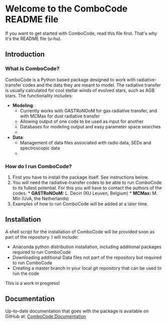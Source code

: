 # Welcome to the ComboCode README file
If you want to get started with ComboCode, read this file first. That's why it's the README file (u-hu).

## Introduction
### What is ComboCode?
ComboCode is a Python based package designed to work with radiative-transfer codes and the data they are meant to model. 
The radiative transfer is usually calculated for cool stellar winds of evolved stars, such as AGB stars.
The functionality includes:
* <b>Modeling</b>:
    - Currently works with GASTRoNOoM for gas radiative transfer, and with MCMax for dust radiative transfer
    - Allowing output of one code to be used as input for another
    - Databases for modeling output and easy parameter space searches
    - 
* <b>Data</b>: 
    - Management of data files associated with radio data, SEDs and spectroscopic data
    - 

### How do I run ComboCode?
<ol>
<li>First you have to install the package itself. See instructions below.</li>
<li>You will need the radiative-transfer codes to be able to run ComboCode to its fullest potential. For this you will
have to contact the authors of the codes.
    * <b> GASTRoNOoM:</b> L. Decin (KU Leuven, Belgium) 
    * <b> MCMax:</b> M. Min (UvA, the Netherlands)
</li>
<li>Examples of how to run ComboCode will be added at a later time.</li>
</ol>



## Installation
A shell script for the installation of ComboCode will be provided soon as part of the repository. I will include: 
* Anaconda python distribution installation, including additional packages required to run ComboCode
* Downloading additional Data files not part of the repository but required to run ComboCode
* Creating a master branch in your local git repository that can be used to run the code

This is a work in progress!

## Documentation
Up-to-date documentation that goes with the package is available on GitHub at:
<a href="https://robinlombaert.github.io/ComboCode"> ComboCode Documentation</a>
